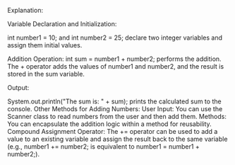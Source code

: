 Explanation:

Variable Declaration and Initialization:

int number1 = 10; and int number2 = 25; declare two integer variables and assign them initial values.

Addition Operation:
int sum = number1 + number2; performs the addition. The + operator adds the values of number1 and number2, and the result is stored in the sum variable.

Output:

System.out.println("The sum is: " + sum); prints the calculated sum to the console.
Other Methods for Adding Numbers:
User Input: You can use the Scanner class to read numbers from the user and then add them.
Methods: You can encapsulate the addition logic within a method for reusability.
Compound Assignment Operator: The += operator can be used to add a value to an existing variable and assign the result back to the same variable (e.g., number1 += number2; is equivalent to number1 = number1 + number2;).